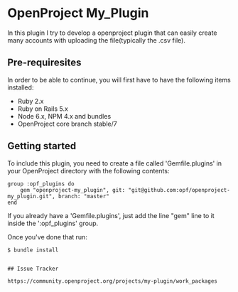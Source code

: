 # OpenProject My_Plugin 

In this plugin I try to develop a openproject plugin that can easily create many accounts with uploading the file(typically the .csv file).

## Pre-requiresites

In order to be able to continue, you will first have to have the following items installed:
* Ruby 2.x
* Ruby on Rails 5.x
* Node 6.x, NPM 4.x and bundles
* OpenProject core branch stable/7


## Getting started

To include this plugin, you need to create a file called 'Gemfile.plugins' in your OpenProject directory with the following contents:

```
group :opf_plugins do
	gem "openproject-my_plugin", git: "git@github.com:opf/openproject-my_plugin.git", branch: "master"
end
```

If you already have a 'Gemfile.plugins', just add the line "gem" line to it inside the ':opf_plugins' group.

Once you've done that run:

```
$ bundle install


## Issue Tracker

https://community.openproject.org/projects/my-plugin/work_packages
